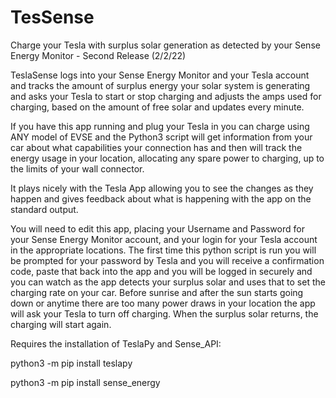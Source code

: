 # TesSense
Charge your Tesla with surplus solar generation as detected by your Sense Energy Monitor - Second Release (2/2/22)

TeslaSense logs into your Sense Energy Monitor and your Tesla account and tracks the amount of surplus 
energy your solar system is generating and asks your Tesla to start or stop charging and adjusts the 
amps used for charging, based on the amount of free solar and updates every minute.

If you have this app running and plug your Tesla in you can charge using ANY model of EVSE and the 
Python3 script will get information from your car about what capabilities your connection has and then 
will track the energy usage in your location, allocating any spare power to charging, up to the limits 
of your wall connector.

It plays nicely with the Tesla App allowing you to see the changes as they happen and gives feedback 
about what is happening with the app on the standard output.

You will need to edit this app, placing your Username and Password for your Sense Energy Monitor account, 
and your login for your Tesla account in the appropriate locations. The first time this python script 
is run you will be prompted for your password by Tesla and you will receive a confirmation code, paste 
that back into the app and you will be logged in securely and you can watch as the app detects your 
surplus solar and uses that to set the charging rate on your car. Before sunrise and after the sun starts 
going down or anytime there are too many power draws in your location the app will ask your Tesla to turn 
off charging. When the surplus solar returns, the charging will start again.

Requires the installation of TeslaPy and Sense_API:

python3 -m pip install teslapy

python3 -m pip install sense_energy
